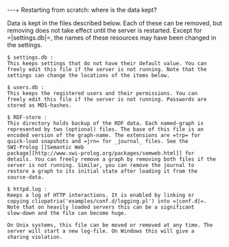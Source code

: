 ---+ Restarting from scratch: where is the data kept?

Data is kept in the files described below. Each of these can be removed,
but removing does not take effect until the server is restarted.  Except
for =|settings.db|=, the names of these resources may have been changed
in the settings.

    $ settings.db :
    This keeps settings that do not have their default value. You can
    freely edit this file if the server is not running. Note that the
    settings can change the locations of the items below.

    $ users.db :
    This keeps the registered users and their permissions. You can
    freely edit this file if the server is not running. Passwords are
    stored as MD5-hashes.

    $ RDF-store :
    This directory holds backup of the RDF data. Each named-graph is
    represented by two (optional) files. The base of this file is an
    encoded version of the graph-name. The extensions are =trp= for
    quick-load snapshots and =jrn= for _journal_ files. See the
    SWI-Prolog [[Semantic Web
    package][http://www.swi-prolog.org/packages/semweb.html]] for
    details. You can freely remove a graph by removing both files if the
    server is not running. Similar, you can remove the journal to
    restore a graph to its initial state after loading it from the
    source-data.

    $ httpd.log :
    Keeps a log of HTTP interactions. It is enabled by linking or
    copying cliopatria('examples/conf.d/logging.pl') into =|conf.d|=.
    Note that on heavily loaded servers this can be a significant
    slow-down and the file can become huge.

    On Unix systems, this file can be moved or removed at any time. The
    server will start a new log-file. On Windows this will give a
    sharing violation.

